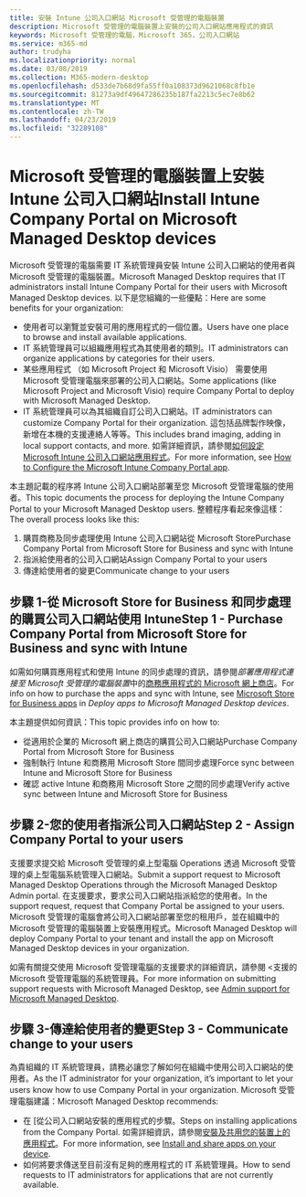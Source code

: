 ```yaml
---
title: 安裝 Intune 公司入口網站 Microsoft 受管理的電腦裝置
description: Microsoft 受管理的電腦裝置上安裝的公司入口網站應用程式的資訊
keywords: Microsoft 受管理的電腦，Microsoft 365，公司入口網站
ms.service: m365-md
author: trudyha
ms.localizationpriority: normal
ms.date: 03/08/2019
ms.collection: M365-modern-desktop
ms.openlocfilehash: d533de7b68d9fa55ff0a108373d9621068c8fb1e
ms.sourcegitcommit: 81273a9df49647286235b187fa2213c5ec7e8b62
ms.translationtype: MT
ms.contentlocale: zh-TW
ms.lasthandoff: 04/23/2019
ms.locfileid: "32289108"
---
```

# <a name="install-intune-company-portal-on-microsoft-managed-desktop-devices"></a><span data-ttu-id="07e10-104">Microsoft 受管理的電腦裝置上安裝 Intune 公司入口網站</span><span class="sxs-lookup"><span data-stu-id="07e10-104">Install Intune Company Portal on Microsoft Managed Desktop devices</span></span>

<span data-ttu-id="07e10-105">Microsoft 受管理的電腦需要 IT 系統管理員安裝 Intune 公司入口網站的使用者與 Microsoft 受管理的電腦裝置。</span><span class="sxs-lookup"><span data-stu-id="07e10-105">Microsoft Managed Desktop requires that IT administrators install Intune Company Portal for their users with Microsoft Managed Desktop devices.</span></span> <span data-ttu-id="07e10-106">以下是您組織的一些優點：</span><span class="sxs-lookup"><span data-stu-id="07e10-106">Here are some benefits for your organization:</span></span>
- <span data-ttu-id="07e10-107">使用者可以瀏覽並安裝可用的應用程式的一個位置。</span><span class="sxs-lookup"><span data-stu-id="07e10-107">Users have one place to browse and install available applications.</span></span> 
- <span data-ttu-id="07e10-108">IT 系統管理員可以組織應用程式為其使用者的類別。</span><span class="sxs-lookup"><span data-stu-id="07e10-108">IT administrators can organize applications by categories for their users.</span></span>  
- <span data-ttu-id="07e10-109">某些應用程式 （如 Microsoft Project 和 Microsoft Visio） 需要使用 Microsoft 受管理電腦來部署的公司入口網站。</span><span class="sxs-lookup"><span data-stu-id="07e10-109">Some applications (like Microsoft Project and Microsoft Visio) require Company Portal to deploy with Microsoft Managed Desktop.</span></span>
- <span data-ttu-id="07e10-110">IT 系統管理員可以為其組織自訂公司入口網站。</span><span class="sxs-lookup"><span data-stu-id="07e10-110">IT administrators can customize Company Portal for their organization.</span></span> <span data-ttu-id="07e10-111">這包括品牌製作映像，新增在本機的支援連絡人等等。</span><span class="sxs-lookup"><span data-stu-id="07e10-111">This includes brand imaging, adding in local support contacts, and more.</span></span> <span data-ttu-id="07e10-112">如需詳細資訊，請參閱[如何設定 Microsoft Intune 公司入口網站應用程式](https://docs.microsoft.com/intune/company-portal-app)。</span><span class="sxs-lookup"><span data-stu-id="07e10-112">For more information, see [How to Configure the Microsoft Intune Company Portal app](https://docs.microsoft.com/intune/company-portal-app).</span></span>   

<span data-ttu-id="07e10-113">本主題記載的程序將 Intune 公司入口網站部署至您 Microsoft 受管理電腦的使用者。</span><span class="sxs-lookup"><span data-stu-id="07e10-113">This topic documents the process for deploying the Intune Company Portal to your Microsoft Managed Desktop users.</span></span> <span data-ttu-id="07e10-114">整體程序看起來像這樣：</span><span class="sxs-lookup"><span data-stu-id="07e10-114">The overall process looks like this:</span></span>
1. <span data-ttu-id="07e10-115">購買商務及同步處理使用 Intune 公司入口網站從 Microsoft Store</span><span class="sxs-lookup"><span data-stu-id="07e10-115">Purchase Company Portal from Microsoft Store for Business and sync with Intune</span></span>
2. <span data-ttu-id="07e10-116">指派給使用者的公司入口網站</span><span class="sxs-lookup"><span data-stu-id="07e10-116">Assign Company Portal to your users</span></span>
3. <span data-ttu-id="07e10-117">傳達給使用者的變更</span><span class="sxs-lookup"><span data-stu-id="07e10-117">Communicate change to your users</span></span>

## <a name="step-1---purchase-company-portal-from-microsoft-store-for-business-and-sync-with-intune"></a><span data-ttu-id="07e10-118">步驟 1-從 Microsoft Store for Business 和同步處理的購買公司入口網站使用 Intune</span><span class="sxs-lookup"><span data-stu-id="07e10-118">Step 1 - Purchase Company Portal from Microsoft Store for Business and sync with Intune</span></span>
<span data-ttu-id="07e10-119">如需如何購買應用程式和使用 Intune 的同步處理的資訊，請參閱*部署應用程式連接至 Microsoft 受管理的電腦裝置*中的[商務應用程式的 Microsoft 網上商店](deploy-apps.md#msfb-apps)。</span><span class="sxs-lookup"><span data-stu-id="07e10-119">For info on how to purchase the apps and sync with Intune, see [Microsoft Store for Business apps](deploy-apps.md#msfb-apps) in *Deploy apps to Microsoft Managed Desktop devices*.</span></span>

<span data-ttu-id="07e10-120">本主題提供如何資訊：</span><span class="sxs-lookup"><span data-stu-id="07e10-120">This topic provides info on how to:</span></span> 
- <span data-ttu-id="07e10-121">從適用於企業的 Microsoft 網上商店的購買公司入口網站</span><span class="sxs-lookup"><span data-stu-id="07e10-121">Purchase Company Portal from Microsoft Store for Business</span></span> 
- <span data-ttu-id="07e10-122">強制執行 Intune 和商務用 Microsoft Store 間同步處理</span><span class="sxs-lookup"><span data-stu-id="07e10-122">Force sync between Intune and Microsoft Store for Business</span></span>
- <span data-ttu-id="07e10-123">確認 active Intune 和商務用 Microsoft Store 之間的同步處理</span><span class="sxs-lookup"><span data-stu-id="07e10-123">Verify active sync between Intune and Microsoft Store for Business</span></span> 

## <a name="step-2---assign-company-portal-to-your-users"></a><span data-ttu-id="07e10-124">步驟 2-您的使用者指派公司入口網站</span><span class="sxs-lookup"><span data-stu-id="07e10-124">Step 2 - Assign Company Portal to your users</span></span>
<span data-ttu-id="07e10-125">支援要求提交給 Microsoft 受管理的桌上型電腦 Operations 透過 Microsoft 受管理的桌上型電腦系統管理入口網站。</span><span class="sxs-lookup"><span data-stu-id="07e10-125">Submit a support request to Microsoft Managed Desktop Operations through the Microsoft Managed Desktop Admin portal.</span></span> <span data-ttu-id="07e10-126">在支援要求，要求公司入口網站指派給您的使用者。</span><span class="sxs-lookup"><span data-stu-id="07e10-126">In the support request, request that Company Portal be assigned to your users.</span></span> <span data-ttu-id="07e10-127">Microsoft 受管理的電腦會將公司入口網站部署至您的租用戶，並在組織中的 Microsoft 受管理的電腦裝置上安裝應用程式。</span><span class="sxs-lookup"><span data-stu-id="07e10-127">Microsoft Managed Desktop will deploy Company Portal to your tenant and install the app on Microsoft Managed Desktop devices in your organization.</span></span>

<span data-ttu-id="07e10-128">如需有關提交使用 Microsoft 受管理電腦的支援要求的詳細資訊，請參閱 <<c0>支援的 Microsoft 受管理電腦的系統管理員。</span><span class="sxs-lookup"><span data-stu-id="07e10-128">For more information on submitting support requests with Microsoft Managed Desktop, see [Admin support for Microsoft Managed Desktop](../working-with-managed-desktop/admin-support.md).</span></span>

## <a name="step-3---communicate-change-to-your-users"></a><span data-ttu-id="07e10-129">步驟 3-傳達給使用者的變更</span><span class="sxs-lookup"><span data-stu-id="07e10-129">Step 3 - Communicate change to your users</span></span>
<span data-ttu-id="07e10-130">為貴組織的 IT 系統管理員，請務必讓您了解如何在組織中使用公司入口網站的使用者。</span><span class="sxs-lookup"><span data-stu-id="07e10-130">As the IT administrator for your organization, it’s important to let your users know how to use Company Portal in your organization.</span></span> <span data-ttu-id="07e10-131">Microsoft 受管理電腦建議：</span><span class="sxs-lookup"><span data-stu-id="07e10-131">Microsoft Managed Desktop recommends:</span></span>
- <span data-ttu-id="07e10-132">在 [從公司入口網站安裝的應用程式的步驟。</span><span class="sxs-lookup"><span data-stu-id="07e10-132">Steps on installing applications from the Company Portal.</span></span> <span data-ttu-id="07e10-133">如需詳細資訊，請參閱[安裝及共用您的裝置上的應用程式](https://docs.microsoft.com/intune-user-help/install-apps-cpapp-windows)。</span><span class="sxs-lookup"><span data-stu-id="07e10-133">For more information, see [Install and share apps on your device](https://docs.microsoft.com/intune-user-help/install-apps-cpapp-windows).</span></span>
- <span data-ttu-id="07e10-134">如何將要求傳送至目前沒有足夠的應用程式的 IT 系統管理員。</span><span class="sxs-lookup"><span data-stu-id="07e10-134">How to send requests to IT administrators for applications that are not currently available.</span></span>